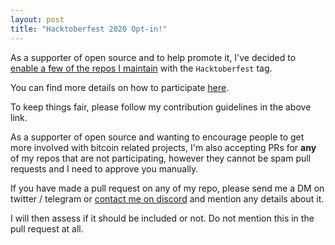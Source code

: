 ```yaml
---
layout: post
title: "Hacktoberfest 2020 Opt-in!"
---
```


As a supporter of open source and to help promote it, I've decided to [enable a few of the repos I maintain](https://nolim1t.co/hacktoberfest2020/) with
the `Hacktoberfest` tag.

You can find more details on how to participate [here](https://hacktoberfest.digitalocean.com/).

To keep things fair, please follow my contribution guidelines in the above link.

As a supporter of open source and wanting to encourage people to get more involved with bitcoin related projects, I'm also accepting PRs for **any** of my repos that are not participating, however they cannot be spam pull requests and I need to approve you manually.

If you have made a pull request on any of my repo, please send me a DM on twitter / telegram or [contact me on discord](https://discord.gg/sN2c8H) and mention any details about it.

I will then assess if it should be included or not. Do not mention this in the pull request at all.


